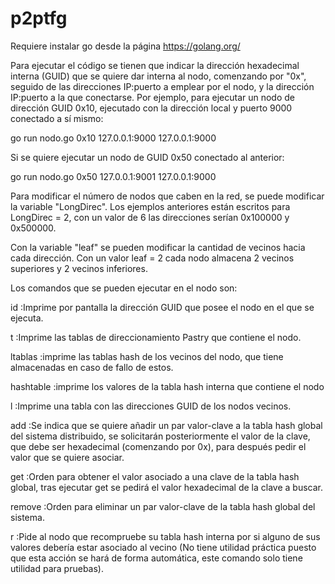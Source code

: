# p2ptfg

Requiere instalar go desde la página https://golang.org/

Para ejecutar el código se tienen que indicar la dirección hexadecimal interna (GUID) que se quiere dar interna al nodo, comenzando por "0x", seguido de las direcciones IP:puerto a emplear por el nodo, y la dirección IP:puerto a la que conectarse.
Por ejemplo, para ejecutar un nodo de dirección GUID 0x10, ejecutado con la dirección local y puerto 9000 conectado a sí mismo:

go run nodo.go 0x10 127.0.0.1:9000 127.0.0.1:9000

Si se quiere ejecutar un nodo de GUID 0x50 conectado al anterior:

go run nodo.go 0x50 127.0.0.1:9001 127.0.0.1:9000



Para modificar el número de nodos que caben en la red, se puede modificar la variable "LongDirec".
Los ejemplos anteriores están escritos para LongDirec = 2, con un valor de 6 las direcciones serían 0x100000 y 0x500000.

Con la variable "leaf" se pueden modificar la cantidad de vecinos hacia cada dirección. Con un valor leaf = 2 cada nodo almacena 2 vecinos superiores y 2 vecinos inferiores.



Los comandos que se pueden ejecutar en el nodo son:

id :Imprime por pantalla la dirección GUID que posee el nodo en el que se ejecuta.

t :Imprime las tablas de direccionamiento Pastry que contiene el nodo.

ltablas :imprime las tablas hash de los vecinos del nodo, que tiene almacenadas en caso de fallo de estos.

hashtable :imprime los valores de la tabla hash interna que contiene el nodo

l :Imprime una tabla con las direcciones GUID de los nodos vecinos.

add :Se indica que se quiere añadir un par valor-clave a la tabla hash global del sistema distribuido, se solicitarán posteriormente el valor de la clave, que debe ser hexadecimal (comenzando por 0x), para después pedir el valor que se quiere asociar.

get :Orden para obtener el valor asociado a una clave de la tabla hash global, tras ejecutar get se pedirá el valor hexadecimal de la clave a buscar.

remove :Orden para eliminar un par valor-clave de la tabla hash global del sistema.

r :Pide al nodo que recompruebe su tabla hash interna por si alguno de sus valores debería estar asociado al vecino (No tiene utilidad práctica puesto que esta acción se hará de forma automática, este comando solo tiene utilidad para pruebas).
